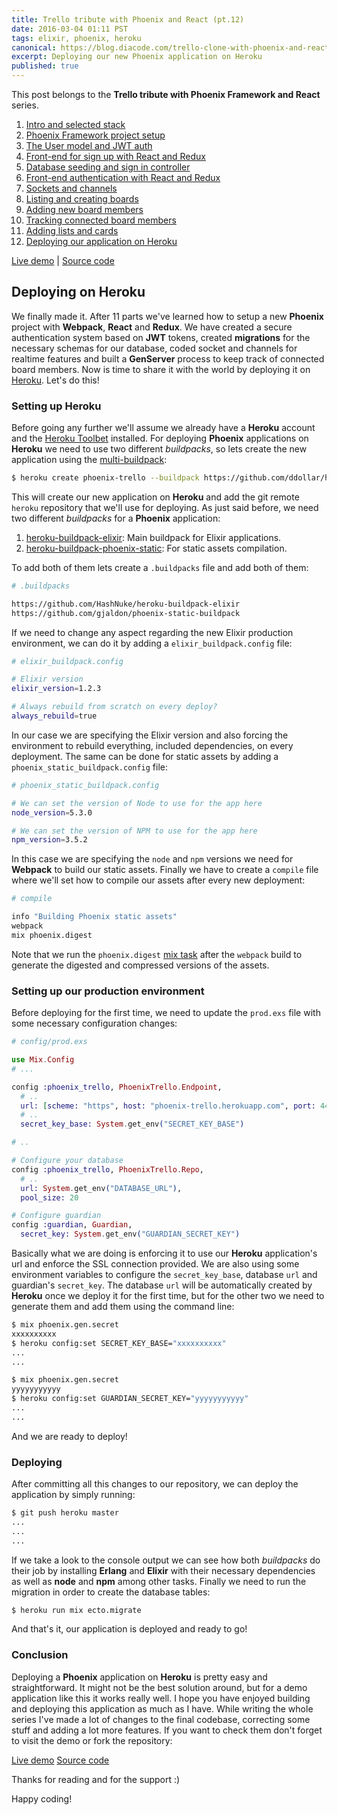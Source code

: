 ```yaml
---
title: Trello tribute with Phoenix and React (pt.12)
date: 2016-03-04 01:11 PST
tags: elixir, phoenix, heroku
canonical: https://blog.diacode.com/trello-clone-with-phoenix-and-react-pt-12
excerpt: Deploying our new Phoenix application on Heroku
published: true
---
```

<div class="index">
  <p>This post belongs to the <strong>Trello tribute with Phoenix Framework and React</strong> series.</p>
  <ol>
    <li><a href="/blog/2016/01/04/trello-tribute-with-phoenix-and-react-pt-1">Intro and selected stack</a></li>
    <li><a href="/blog/2016/01/11/trello-tribute-with-phoenix-and-react-pt-2">Phoenix Framework project setup</a></li>
    <li><a href="/blog/2016/01/12/trello-tribute-with-phoenix-and-react-pt-3">The User model and JWT auth</a></li>
    <li><a href="/blog/2016/01/14/trello-tribute-with-phoenix-and-react-pt-4/">Front-end for sign up with React and Redux</a></li>
    <li><a href="/blog/2016/01/18/trello-tribute-with-phoenix-and-react-pt-5/">Database seeding and sign in controller</a></li>
    <li><a href="/blog/2016/01/20/trello-tribute-with-phoenix-and-react-pt-6/">Front-end authentication with React and Redux</a></li>
    <li><a href="/blog/2016/01/25/trello-tribute-with-phoenix-and-react-pt-7/">Sockets and channels</a></li>
    <li><a href="/blog/2016/01/28/trello-tribute-with-phoenix-and-react-pt-8/">Listing and creating boards</a></li>
    <li><a href="/blog/2016/02/04/trello-tribute-with-phoenix-and-react-pt-9/">Adding new board members</a></li>
    <li><a href="/blog/2016/02/15/trello-tribute-with-phoenix-and-react-pt-10/">Tracking connected board members</a></li>
    <li><a href="/blog/2016/02/24/trello-tribute-with-phoenix-and-react-pt-11/">Adding lists and cards</a></li>
    <li><a href="/blog/2016/03/04/trello-tribute-with-phoenix-and-react-pt-12/">Deploying our application on Heroku</a></li>
  </ol>

  <a href="https://phoenix-trello.herokuapp.com/"><i class="fa fa-cloud"></i> Live demo</a> |
  <a href="https://github.com/bigardone/phoenix-trello"><i class="fa fa-github"></i> Source code</a>
</div>

## Deploying on Heroku
We finally made it. After 11 parts we've learned how to setup a new **Phoenix** project
with **Webpack**, **React** and **Redux**. We have created a secure authentication
system based on **JWT** tokens, created **migrations** for the necessary schemas for our database,
coded socket and channels for realtime features and built a **GenServer** process
to keep track of connected board members. Now is time to share it with the world
by deploying it on [Heroku][0769fa21]. Let's do this!


### Setting up Heroku
Before going any further we'll assume we already have a **Heroku** account and the [Heroku Toolbet][e8d014bc]
installed. For deploying **Phoenix** applications on **Heroku** we need to use
two different *buildpacks*, so lets create the new application using the [multi-buildpack][e10c1a07]:

```bash
$ heroku create phoenix-trello --buildpack https://github.com/ddollar/heroku-buildpack-multi
```

This will create our new application on **Heroku** and add the git remote `heroku`
repository that we'll use for deploying. As just said before, we need two different
*buildpacks* for a **Phoenix** application:

1. [heroku-buildpack-elixir][025adb47]: Main buildpack for Elixir applications.
2. [heroku-buildpack-phoenix-static][a4eaf2c3]: For static assets compilation.

To add both of them lets create a `.buildpacks` file and add both of them:

```bash
# .buildpacks

https://github.com/HashNuke/heroku-buildpack-elixir
https://github.com/gjaldon/phoenix-static-buildpack
```

If we need to change any aspect regarding the new Elixir production environment, we
can do it by adding a `elixir_buildpack.config` file:

```bash
# elixir_buildpack.config

# Elixir version
elixir_version=1.2.3

# Always rebuild from scratch on every deploy?
always_rebuild=true
```

In our case we are specifying the Elixir version and also forcing the environment to
rebuild everything, included dependencies, on every deployment. The same can be done
for static assets by adding a `phoenix_static_buildpack.config` file:

```bash
# phoenix_static_buildpack.config

# We can set the version of Node to use for the app here
node_version=5.3.0

# We can set the version of NPM to use for the app here
npm_version=3.5.2
```

In this case we are specifying the `node` and `npm` versions we need for **Webpack**
to build our static assets. Finally we have to create a `compile` file where
we'll set how to compile our assets after every new deployment:

```bash
# compile

info "Building Phoenix static assets"
webpack
mix phoenix.digest
```

Note that we run the `phoenix.digest` [mix task][474a1dd3] after the `webpack` build
to generate the digested and compressed versions of the assets.

### Setting up our production environment
Before deploying for the first time, we need to update the `prod.exs` file with
some necessary configuration changes:

```elixir
# config/prod.exs

use Mix.Config
# ...

config :phoenix_trello, PhoenixTrello.Endpoint,
  # ..
  url: [scheme: "https", host: "phoenix-trello.herokuapp.com", port: 443],
  # ..
  secret_key_base: System.get_env("SECRET_KEY_BASE")

# ..

# Configure your database
config :phoenix_trello, PhoenixTrello.Repo,
  # ..
  url: System.get_env("DATABASE_URL"),
  pool_size: 20

# Configure guardian
config :guardian, Guardian,
  secret_key: System.get_env("GUARDIAN_SECRET_KEY")
```

Basically what we are doing is enforcing it to use our **Heroku** application's url and
enforce the SSL connection provided. We are also using some environment variables
to configure the `secret_key_base`, database `url` and guardian's `secret_key`.
The database `url` will be automatically created by **Heroku** once we deploy it
for the first time, but for the other two we need to generate them and add them using
the command line:

```bash
$ mix phoenix.gen.secret
xxxxxxxxxx
$ heroku config:set SECRET_KEY_BASE="xxxxxxxxxx"
...
...

$ mix phoenix.gen.secret
yyyyyyyyyyy
$ heroku config:set GUARDIAN_SECRET_KEY="yyyyyyyyyyy"
...
...
```

And we are ready to deploy!


### Deploying
After committing all this changes to our repository, we can deploy the application by
simply running:

```bash
$ git push heroku master
...
...
...
```

If we take a look to the console output we can see how both *buildpacks* do their
job by installing **Erlang** and **Elixir** with their necessary dependencies
as well as **node** and **npm** among other tasks. Finally we need to run the
migration in order to create the database tables:

```bash
$ heroku run mix ecto.migrate
```

And that's it, our application is deployed and ready to go!

### Conclusion

Deploying a **Phoenix** application on **Heroku** is pretty easy and straightforward.
It might not be the best solution around, but for a demo application like this
it works really well. I hope you have enjoyed building and deploying this application
as much as I have. While writing the whole series I've made a lot of changes to
the final codebase, correcting some stuff and adding a lot more features. If you want
to check them don't forget to visit the demo or fork the repository:

<div class="btn-wrapper">
  <a href="https://phoenix-trello.herokuapp.com/" target="_blank" class="btn"><i class="fa fa-cloud"></i> Live demo</a>
  <a href="https://github.com/bigardone/phoenix-trello" target="_blank" class="btn"><i class="fa fa-github"></i> Source code</a>
</div>

Thanks for reading and for the support :)

Happy coding!



  [0769fa21]: https://www.heroku.com/ "Heroku"
  [e8d014bc]: https://toolbelt.heroku.com/ "Heroku toolbelt"
  [e10c1a07]: https://github.com/ddollar/heroku-buildpack-multi "Heroku buildpack multi"
  [025adb47]: https://github.com/HashNuke/heroku-buildpack-elixir "Heroku Buildpack for Elixir"
  [a4eaf2c3]: https://github.com/gjaldon/heroku-buildpack-phoenix-static "Phoenix Static Buildpack"
  [474a1dd3]: https://hexdocs.pm/phoenix/Mix.Tasks.Phoenix.Digest.html "Mix.Tasks.Phoenix.Digest"
